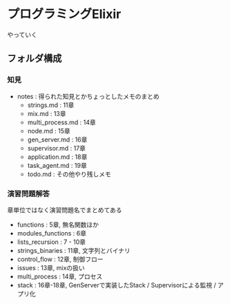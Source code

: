# プログラミングElixir

やっていく

## フォルダ構成

### 知見
- notes : 得られた知見とかちょっとしたメモのまとめ
    - strings.md : 11章
    - mix.md : 13章
    - multi_process.md : 14章
    - node.md : 15章
    - gen_server.md : 16章
    - supervisor.md : 17章    
    - application.md : 18章    
    - task_agent.md : 19章
    - todo.md : その他やり残しメモ

### 演習問題解答
章単位ではなく演習問題名でまとめてある

- functions : 5章, 無名関数ほか
- modules_functions : 6章
- lists_recursion : 7 - 10章
- strings_binaries : 11章, 文字列とバイナリ
- control_flow : 12章, 制御フロー
- issues : 13章, mixの扱い
- multi_process : 14章, プロセス
- stack : 16章-18章, GenServerで実装したStack / Supervisorによる監視 / アプリ化
